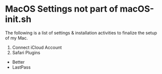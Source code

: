 # MacOS Settings not part of macOS-init.sh

The following is a list of settings & installation activities to finalize the setup of my Mac.

1. Connect iCloud Account
1. Safari Plugins
* Better
* LastPass

